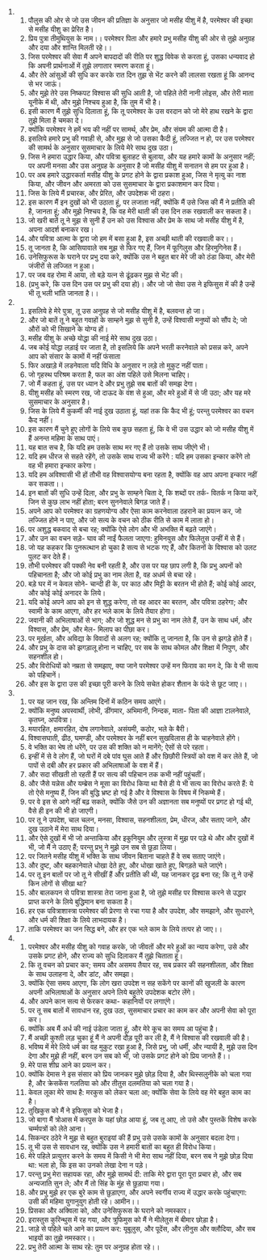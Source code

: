<ol>
  <li>
    <ol>
      <li>पौलुस की ओर से जो उस जीवन की प्रतिज्ञा के अनुसार जो मसीह यीशु में है, परमेश्वर की इच्छा से मसीह यीशु का प्रेरित है।</li>
      <li>प्रिय पुत्रा तीमुथियुस के नाम।। परमेश्वर पिता और हमारे प्रभु मसीह यीशु की ओर से तुझे अनुग्रह और दया और शान्ति मिलती रहे।।</li>
      <li>जिस परमेश्वर की सेवा मैं अपने बापदादों की रीति पर शुद्ध विवेक से करता हूं, उसका धन्यवाद हो कि अपनी प्रार्थनाओं में तुझे लगातार स्मरण करता हूं।</li>
      <li>और तेरे आंसुओं की सुधि कर करके रात दिन तुझ से भेंट करने की लालसा रखता हूं कि आनन्द से भर जाऊं।</li>
      <li>और मुझे तेरे उस निष्कपट विश्वास की सुधि आती है, जो पहिले तेरी नानी लोइस, और तेरी माता यूनीके में थी, और मुझे निश्चय हुआ है, कि तुम में भी है।</li>
      <li>इसी कारण मैं तुझे सुधि दिलाता हूं, कि तू परमेश्वर के उस वरदान को जो मेरे हाथ रखने के द्वारा तुझे मिला है चमका दे।</li>
      <li>क्योंकि परमेश्वर ने हमें भय की नहीं पर सामर्थ, और प्रेम, और संयम की आत्मा दी है।</li>
      <li>इसलिये हमारे प्रभु की गवाही से, और मुझ से जो उसका कैदी हूं, लज्जित न हो, पर उस परमेश्वर की सामर्थ के अनुसार सुसमाचार के लिये मेरे साथ दुख उठा।</li>
      <li>जिस ने हमारा उद्धार किया, और पवित्रा बुलाहट से बुलाया, और यह हमारे कामों के अनुसार नहीं; पर अपनी मनसा और उस अनुग्रह के अनुसार है जो मसीह यीशु में सनातन से हम पर हुआ है।</li>
      <li>पर अब हमारे उद्धारकर्ता मसीह यीशु के प्रगट होने के द्वारा प्रकाश हुआ, जिस ने मृत्यु का नाश किया, और जीवन और अमरता को उस सुसमाचार के द्वारा प्रकाशमान कर दिया।</li>
      <li>जिस के लिये मैं प्रचारक, और प्रेरित, और उपदेशक भी ठहरा।</li>
      <li>इस कारण मैं इन दुखों को भी उठाता हूं, पर लजाता नहीं, क्योंकि मैं उसे जिस की मैं ने प्रतीति की है, जानता हूं; और मुझे निश्चय है, कि वह मेरी थाती की उस दिन तक रखवाली कर सकता है।</li>
      <li>जो खरी बातें तू ने मुझ से सुनी हैं उन को उस विश्वास और प्रेम के साथ जो मसीह यीशु में है, अपना आदर्श बनाकर रख।</li>
      <li>और पवित्रा आत्मा के द्वारा जो हम में बसा हुआ है, इस अच्छी थाती की रखवाली कर।।</li>
      <li>तू जानता है, कि आसियावाले सब मुझ से फिर गए हैं, जिन में फूगिलुस और हिरमुगिनेस हैं।</li>
      <li>उनेसिफुरूस के घराने पर प्रभु दया करे, क्योंकि उस ने बहुत बार मेरे जी को ठंडा किया, और मेरी जंजीरों से लज्जित न हुआ।</li>
      <li>पर जब वह रोमा में आया, तो बड़े यत्न से ढूंढकर मुझ से भेंट की।</li>
      <li>(प्रभु करे, कि उस दिन उस पर प्रभु की दया हो)। और जो जो सेवा उस ने इफिसुस में की है उन्हें भी तू भली भांति जानता है।।</li>
    </ol>
  </li>
  <li>
    <ol>
      <li>इसलिये हे मेरे पुत्रा, तू उस अनुग्रह से जो मसीह यीशु में है, बलवन्त हो जा।</li>
      <li>और जो बातें तू ने बहुत गवाहों के साम्हने मुझ से सुनी है, उन्हें विश्वासी मनुष्यों को सौंप दे; जो औरों को भी सिखाने के योग्य हों।</li>
      <li>मसीह यीशु के अच्छे योद्धा की नाई मेरे साथ दुख उठा।</li>
      <li>जब कोई योद्धा लड़ाई पर जाता है, तो इसलिये कि अपने भरती करनेवाले को प्रसन्न करे, अपने आप को संसार के कामों में नहीं फंसाता</li>
      <li>फिर अखाड़े में लडनेवाला यदि विधि के अनुसार न लड़े तो मुकुट नहीं पाता।</li>
      <li>जो गृहस्थ परिश्रम करता है, फल का अंश पहिले उसे मिलना चाहिए।</li>
      <li>जो मैं कहता हूं, उस पर ध्यान दे और प्रभु तुझे सब बातों की समझ देगा।</li>
      <li>यीशु मसीह को स्मरण रख, जो दाऊद के वंश से हुआ, और मरे हुओं में से जी उठा; और यह मरे सुसमाचार के अनुसार है।</li>
      <li>जिस के लिये मैं कुकर्मी की नाई दुख उठाता हूं, यहां तक कि कैद भी हूं; परन्तु परमेश्वर का वचन कैद नहीं।</li>
      <li>इस कारण मैं चुने हुए लोगों के लिये सब कुछ सहता हूं, कि वे भी उस उद्धार को जो मसीह यीशु में हैं अनन्त महिमा के साथ पाएं।</li>
      <li>यह बात सच है, कि यदि हम उसके साथ मर गए हैं तो उसके साथ जीएंगे भी।</li>
      <li>यदि हम धीरज से सहते रहेंगे, तो उसके साथ राज्य भी करेंगे : यदि हम उसका इन्कार करेंगे तो वह भी हमारा इन्कार करेगा।</li>
      <li>यदि हम अविश्वासी भी हों तौभी वह विश्वासयोग्य बना रहता है, क्योंकि वह आप अपना इन्कार नहीं कर सकता।।</li>
      <li>इन बातों की सुधि उन्हें दिला, और प्रभु के साम्हने चिता दे, कि शब्दों पर तर्क- वितर्क न किया करें, जिन से कुछ लाभ नहीं होता; बरन सुननेवाले बिगड़ जाते हैं।</li>
      <li>अपने आप को परमेश्वर का ग्रहणयोग्य और ऐसा काम करनेवाला ठहराने का प्रयत्न कर, जो लज्जित होने न पाए, और जो सत्य के वचन को ठीक रीति से काम में लाता हो।</li>
      <li>पर अशुद्ध बकवाद से बचा रह; क्योंकि ऐसे लोग और भी अभक्ति में बढ़ते जाएंगे।</li>
      <li>और उन का वचन सड़े- घाव की नाईं फैलता जाएगा: हुमिनयुस और फिलेतुस उन्हीं में से हैं।</li>
      <li>जो यह कहकर कि पुनरूत्थान हो चुका है सत्य से भटक गए हैं, और कितनों के विश्वास को उलट पुलट कर देते हैं।</li>
      <li>तौभी परमेश्वर की पक्की नेव बनी रहती है, और उस पर यह छाप लगी है, कि प्रभु अपनों को पहिचानता है; और जो कोई प्रभु का नाम लेता है, वह अधर्म से बचा रहे।</li>
      <li>बड़े घर में न केवल सोने- चान्दी ही के, पर काठ और मिट्टी के बरतन भी होते हैं; कोई कोई आदर, और कोई कोई अनादर के लिये।</li>
      <li>यदि कोई अपने आप को इन से शुद्ध करेगा, तो वह आदर का बरतन, और पवित्रा ठहरेगा; और स्वामी के काम आएगा, और हर भले काम के लिये तैयार होगा।</li>
      <li>जवानी की अभिलाषाओं से भाग; और जो शुद्ध मन से प्रभु का नाम लेते हैं, उन के साथ धर्म, और विश्वास, और प्रेम, और मेल- मिलाप का पीछा कर।</li>
      <li>पर मूर्खता, और अविद्या के विवादों से अलग रह; क्योंकि तू जानता है, कि उन से झगड़े होते हैं।</li>
      <li>और प्रभु के दास को झगड़ालू होना न चाहिए, पर सब के साथ कोमल और शिक्षा में निपुण, और सहनशील हो।</li>
      <li>और विरोधियों को नम्रता से समझाए, क्या जाने परमेश्वर उन्हें मन फिराव का मन दे, कि वे भी सत्य को पहिचानें।</li>
      <li>और इस के द्वारा उस की इच्छा पूरी करने के लिये सचेत होकर शैतान के फंदे से छूट जाए।।</li>
    </ol>
  </li>
  <li>
    <ol>
      <li>पर यह जान रख, कि अन्तिम दिनों में कठिन समय आएंगे।</li>
      <li>क्योंकि मनुष्य अपस्वार्थी, लोभी, डींगमार, अभिमानी, निन्दक, माता- पिता की आज्ञा टालनेवाले, कृतघ्न, अपवित्रा।</li>
      <li>मयारहित, क्षमारहित, दोष लगानेवाले, असंयमी, कठोर, भले के बैरी।</li>
      <li>विश्वासघाती, ढीठ, घमण्डी, और परमेश्वर के नहीं बरन सुखविलास ही के चाहनेवाले होंगे।</li>
      <li>वे भक्ति का भेष तो धरेंगे, पर उस की शक्ति को न मानेंगे; ऐसों से परे रहता।</li>
      <li>इन्हीं में से वे लोग हैं, जो घरों में दबे पांव घुस आते हैं और छिछौरी स्त्रियों को वश में कर लेते हैं, जो पापों से दबी और हर प्रकार की अभिलाषाओं के वश में हैं।</li>
      <li>और सदा सीखती तो रहती हैं पर सत्य की पहिचान तक कभी नहीं पहुंचतीं।</li>
      <li>और जैसे यन्नेस और यम्ब्रेस ने मूसा का विरोध किया था वैसे ही ये भी सत्य का विरोध करते हैं: ये तो ऐसे मनुष्य हैं, जिन की बुद्धि भ्रष्ट हो गई है और वे विश्वास के विषय में निकम्मे हैं।</li>
      <li>पर वे इस से आगे नहीं बढ़ सकते, क्योंकि जैसे उन की अज्ञानता सब मनुष्यों पर प्रगट हो गई थी, वैसे ही इन की भी हो जाएगी।</li>
      <li>पर तू ने उपदेश, चाल चलन, मनसा, विश्वास, सहनशीलता, प्रेम, धीरज, और सताए जाने, और दुख उठाने में मेरा साथ दिया।</li>
      <li>और ऐसे दुखों में भी जो अन्ताकिया और इकुनियुम और लुस्त्रा में मुझ पर पड़े थे और और दुखों में भी, जो मैं ने उठाए हैं; परन्तु प्रभु ने मुझे उन सब से छुड़ा लिया।</li>
      <li>पर जितने मसीह यीशु में भक्ति के साथ जीवन बिताना चाहते हैं वे सब सताए जाएंगे।</li>
      <li>और दुष्ट, और बहकानेवाले धोखा देते हुए, और धोखा खाते हुए, बिगड़ते चले जाएंगे।</li>
      <li>पर तू इन बातों पर जो तू ने सीखीं हैं और प्रतीति की थी, यह जानकर दृढ़ बना रह; कि तू ने उन्हें किन लोगों से सीखा था?</li>
      <li>और बालकपन से पवित्रा शास्त्रा तेरा जाना हुआ है, जो तुझे मसीह पर विश्वास करने से उद्धार प्राप्त करने के लिये बुद्धिमान बना सकता है।</li>
      <li>हर एक पवित्राशास्त्रा परमेश्वर की प्रेरणा से रचा गया है और उपदेश, और समझाने, और सुधारने, और धर्म की शिक्षा के लिये लाभदायक है।</li>
      <li>ताकि परमेश्वर का जन सिद्ध बने, और हर एक भले काम के लिये तत्पर हो जाए।।</li>
    </ol>
  </li>
  <li>
    <ol>
      <li>परमेश्वर और मसीह यीशु को गवाह करके, जो जीवतों और मरे हुओं का न्याय करेगा, उसे और उसके प्रगट होने, और राज्य को सुधि दिलाकर मैं तुझे चिताता हूं।</li>
      <li>कि तू वचन को प्रचार कर; समय और असमय तैयार रह, सब प्रकार की सहनशीलता, और शिक्षा के साथ उलाहना दे, और डांट, और समझा।</li>
      <li>क्योंकि ऐसा समय आएगा, कि लोग खरा उपदेश न सह सकेंगे पर कानों की खुजली के कारण अपनी अभिलाषाओं के अनुसार अपने लिये बहुतेरे उपदेशक बटोर लेंगे।</li>
      <li>और अपने कान सत्य से फेरकर कथा- कहानियों पर लगाएंगे।</li>
      <li>पर तू सब बातों में सावधान रह, दुख उठा, सुसमाचार प्रचार का काम कर और अपनी सेवा को पूरा कर।</li>
      <li>क्योंकि अब मैं अर्ध की नाई उंडेला जाता हूं, और मेरे कूच का समय आ पहुंचा है।</li>
      <li>मैं अच्छी कुश्ती लड़ चुका हूं मैं ने अपनी दौड़ पूरी कर ली है, मैं ने विश्वास की रखवाली की है।</li>
      <li>भविष्य में मेरे लिये धर्म का वह मुकुट रखा हुआ है, जिसे प्रभु, जो धर्मी, और न्यायी है, मुझे उस दिन देगा और मुझे ही नहीं, बरन उन सब को भी, जो उसके प्रगट होने को प्रिय जानते हैं।।</li>
      <li>मेरे पास शीघ्र आने का प्रयत्न कर।</li>
      <li>क्योंकि देमास ने इस संसार को प्रिय जानकर मुझे छोड़ दिया है, और थिस्सलुनीके को चला गया है, और क्रेसकेंस गलतिया को और तीतुस दलमतिया को चला गया है।</li>
      <li>केवल लूका मेरे साथ है: मरकुस को लेकर चला आ; क्योंकि सेवा के लिये वह मेरे बहुत काम का है।</li>
      <li>तुखिकुस को मैं ने इफिसुस को भेजा है।</li>
      <li>जो बागा मैं त्रोआस में करपुस के यहां छोड़ आया हूं, जब तू आए, तो उसे और पुस्तकें विशेष करके चर्म्मपत्रों को लेते आना।</li>
      <li>सिकन्दर ठठेरे ने मुझ से बहुत बुराइयां की हैं प्रभु उसे उसके कामों के अनुसार बदला देगा।</li>
      <li>तू भी उस से सावधान रह, क्योंकि उस ने हमारी बातों का बहुत ही विरोध किया।</li>
      <li>मेरे पहिले प्रत्युत्तर करने के समय में किसी ने भी मेरा साथ नहीं दिया, बरन सब ने मुझे छोड़ दिया था: भला हो, कि इस का उनको लेखा देना न पड़े।</li>
      <li>परन्तु प्रभु मेरा सहायक रहा, और मुझे सामर्थ दी: ताकि मेरे द्वारा पूरा पूरा प्रचार हो, और सब अन्यजाति सुन ले; और मैं तो सिंह के मुंह से छुड़ाया गया।</li>
      <li>और प्रभु मुझे हर एक बुरे काम से छुड़ाएगा, और अपने स्वर्गीय राज्य में उद्धार करके पहुंचाएगा: उसी की महिमा युगानुयुग होती रहे। आमीन।।</li>
      <li>प्रिसका और अक्विला को, और उनेसिफुरूस के घराने को नमस्कार।</li>
      <li>इरास्तुस कुरिन्थुस में रह गया, और त्रुफिमुस को मैं ने मीलेतुस में बीमार छोड़ा है।</li>
      <li>जाड़े से पहिले चले आने का प्रयत्न कर: यूबूलुस, और पूदेंस, और लीनुस और क्लौदिया, और सब भाइयों का तुझे नमस्कार।।</li>
      <li>प्रभु तेरी आत्मा के साथ रहे: तुम पर अनुग्रह होता रहे।।</li>
    </ol>
  </li>
</ol>